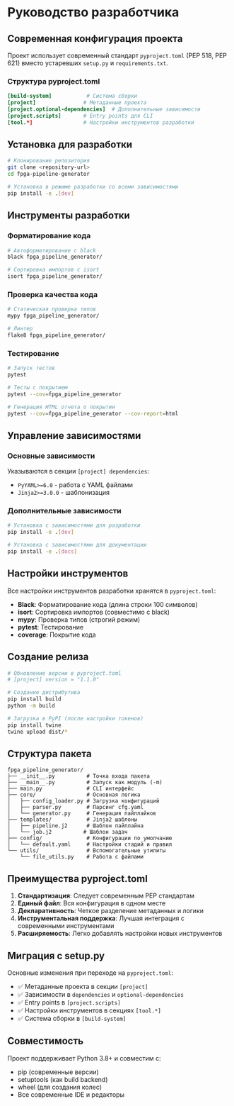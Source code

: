 # Руководство разработчика

## Современная конфигурация проекта

Проект использует современный стандарт `pyproject.toml` (PEP 518, PEP 621) вместо устаревших `setup.py` и `requirements.txt`.

### Структура pyproject.toml

```toml
[build-system]           # Система сборки
[project]               # Метаданные проекта
[project.optional-dependencies]  # Дополнительные зависимости
[project.scripts]       # Entry points для CLI
[tool.*]                # Настройки инструментов разработки
```

## Установка для разработки

```bash
# Клонирование репозитория
git clone <repository-url>
cd fpga-pipeline-generator

# Установка в режиме разработки со всеми зависимостями
pip install -e .[dev]
```

## Инструменты разработки

### Форматирование кода
```bash
# Автоформатирование с black
black fpga_pipeline_generator/

# Сортировка импортов с isort
isort fpga_pipeline_generator/
```

### Проверка качества кода
```bash
# Статическая проверка типов
mypy fpga_pipeline_generator/

# Линтер
flake8 fpga_pipeline_generator/
```

### Тестирование
```bash
# Запуск тестов
pytest

# Тесты с покрытием
pytest --cov=fpga_pipeline_generator

# Генерация HTML отчета о покрытии
pytest --cov=fpga_pipeline_generator --cov-report=html
```

## Управление зависимостями

### Основные зависимости
Указываются в секции `[project] dependencies`:
- `PyYAML>=6.0` - работа с YAML файлами
- `Jinja2>=3.0.0` - шаблонизация

### Дополнительные зависимости
```bash
# Установка с зависимостями для разработки
pip install -e .[dev]

# Установка с зависимостями для документации
pip install -e .[docs]
```

## Настройки инструментов

Все настройки инструментов разработки хранятся в `pyproject.toml`:

- **Black**: Форматирование кода (длина строки 100 символов)
- **isort**: Сортировка импортов (совместимо с black)
- **mypy**: Проверка типов (строгий режим)
- **pytest**: Тестирование
- **coverage**: Покрытие кода

## Создание релиза

```bash
# Обновление версии в pyproject.toml
# [project] version = "1.1.0"

# Создание дистрибутива
pip install build
python -m build

# Загрузка в PyPI (после настройки токенов)
pip install twine
twine upload dist/*
```

## Структура пакета

```
fpga_pipeline_generator/
├── __init__.py          # Точка входа пакета
├── __main__.py          # Запуск как модуль (-m)
├── main.py              # CLI интерфейс
├── core/                # Основная логика
│   ├── config_loader.py # Загрузка конфигураций
│   ├── parser.py        # Парсинг cfg.yaml
│   └── generator.py     # Генерация пайплайнов
├── templates/           # Jinja2 шаблоны
│   ├── pipeline.j2      # Шаблон пайплайна
│   └── job.j2          # Шаблон задач
├── config/              # Конфигурации по умолчанию
│   └── default.yaml     # Настройки стадий и правил
└── utils/               # Вспомогательные утилиты
    └── file_utils.py    # Работа с файлами
```

## Преимущества pyproject.toml

1. **Стандартизация**: Следует современным PEP стандартам
2. **Единый файл**: Вся конфигурация в одном месте
3. **Декларативность**: Четкое разделение метаданных и логики
4. **Инструментальная поддержка**: Лучшая интеграция с современными инструментами
5. **Расширяемость**: Легко добавлять настройки новых инструментов

## Миграция с setup.py

Основные изменения при переходе на `pyproject.toml`:

- ✅ Метаданные проекта в секции `[project]`
- ✅ Зависимости в `dependencies` и `optional-dependencies`
- ✅ Entry points в `[project.scripts]`
- ✅ Настройки инструментов в секциях `[tool.*]`
- ✅ Система сборки в `[build-system]`

## Совместимость

Проект поддерживает Python 3.8+ и совместим с:
- pip (современные версии)
- setuptools (как build backend)
- wheel (для создания колес)
- Все современные IDE и редакторы